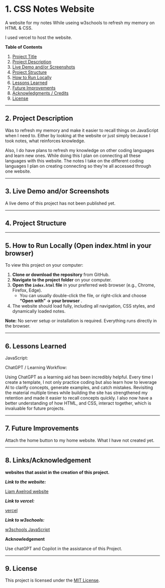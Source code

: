 # 1. CSS Notes Website

A website for my notes While useing w3schools to refresh my memory on HTML & CSS.

I used vercel to host the website.

**Table of Contents**

1. [Project Title](#1-css-notes-website)
2. [Project Description](#2-project-description)
3. [Live Demo and/or Screenshots](#3-live-demo-andor-screenshots-if-available)
4. [Project Structure](#4-project-structure-helps-people-understand-where-to-look)
5. [How to Run Locally](#5-how-to-run-locally-open-indexhtml-in-your-browser)
6. [Lessons Learned](#6-lessons-learned-great-for-portfolio-projects---shows-growth-and-insight)
7. [Future Improvements](#7-future-improvements-optional)
8. [Acknowledgments / Credits](#8-acknowledgments--credits-if-applicable)
9. [License](#9-license-optional-but-professional)

---

## 2. Project Description

Was to refresh my memory and make it easier to recall things on JavaScript when I need to. Either by looking at the website or just simply because I took notes, what reinforces knowledge.

Also, I do have plans to refresh my knowledge on other coding languages and learn new ones. While doing this I plan on connecting all these languages with this website. The notes I take on the different coding languages I plan on creating connecting so they're all accessed through one website.

---

## 3. Live Demo and/or Screenshots

A live demo of this project has not been published yet.

---

## 4. Project Structure


---

## 5. How to Run Locally (Open index.html in your browser)

To view this project on your computer:

1. **Clone or download the repository** from GitHub.
2. **Navigate to the project folder** on your computer.
3. **Open the `index.html` file** in your preferred web browser (e.g., Chrome, Firefox, Edge).
   * You can usually double-click the file, or right-click and choose  **“Open with” → your browser** .
4. The website should load fully, including all navigation, CSS styles, and dynamically loaded notes.

**Note:** No server setup or installation is required. Everything runs directly in the browser.

---

## 6. Lessons Learned

JavaScript:

ChatGPT / Learning Workflow:

Using ChatGPT as a learning aid has been incredibly helpful. Every time I create a template, I not only practice coding but also learn how to leverage AI to clarify concepts, generate examples, and catch mistakes. Revisiting the material multiple times while building the site has strengthened my retention and made it easier to recall concepts quickly. I also now have a better understanding of how HTML, and CSS, interact together, which is invaluable for future projects.

---

## 7. Future Improvements

Attach the home button to my home website. What I have not created yet.

---

## 8. Links/Acknowledgement

**websites that assist in the creation of this project.**

***Link to the website:***

[Liam Axelrod website](htmlandcssnotes.vercel.app "htmlandcssnotes.vercel.app")

***Link to vercel:***

[vercel](https://vercel.com/ "https://vercel.com/")

***Link to w3schools:***

[w3schools JavaScript](https://www.w3schools.com/js/default.asp "https://www.w3schools.com/js/default.asp")

**Acknowledgement**

Use chatGPT and Copilot in the assistance of this Project.

---

## 9. License

This project is licensed under the [MIT License](LICENSE).
